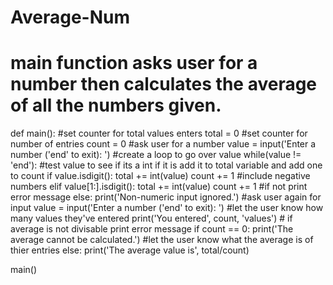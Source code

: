 Average-Num
===========
# main function asks user for a number then calculates the average of all the numbers given.
def main():
   #set counter for total values enters
   total = 0
   #set counter for number of entries
   count = 0
   #ask user for a number
   value = input('Enter a number (\'end\' to exit): ')
   #create a loop to go over value
   while(value != 'end'):
       #test value to see if its a int if it is add it to total variable and add one to count
      if value.isdigit():
         total += int(value)
         count += 1
      #include negative numbers
      elif value[1:].isdigit():
         total += int(value)
         count += 1
      #if not print error message
      else:
         print('Non-numeric input ignored.')
      #ask user again for input
      value = input('Enter a number (\'end\' to exit): ')
      #let the user know how many values they've entered
      print('You entered', count, 'values')
    # if average is not divisable print error message
   if count == 0:
      print('The average cannot be calculated.')
    #let the user know what the average is of thier entries
   else:
      print('The average value is', total/count)

main()

